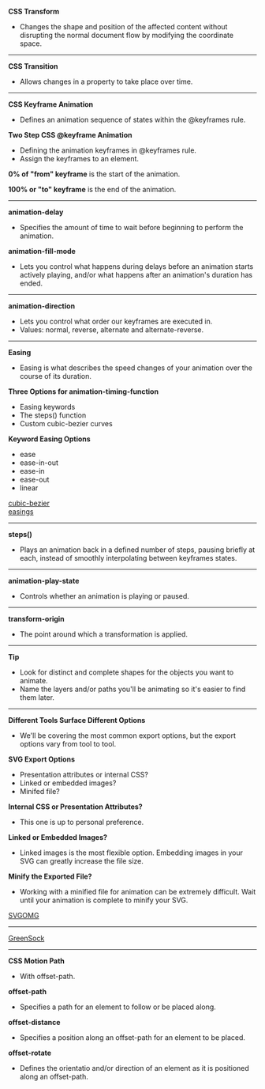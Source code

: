 **CSS Transform**
- Changes the shape and position of the affected content without disrupting the normal document flow by modifying the coordinate space.

---

**CSS Transition**
- Allows changes in a property to take place over time.

---

**CSS Keyframe Animation**
- Defines an animation sequence of states within the @keyframes rule.

**Two Step CSS @keyframe Animation**
- Defining the animation keyframes in @keyframes rule.
- Assign the keyframes to an element.

**0% of "from" keyframe** is the start of the animation.

**100% or "to" keyframe** is the end of the animation.

---

**animation-delay**
- Specifies the amount of time to wait before beginning to perform the animation.

**animation-fill-mode**
- Lets you control what happens during delays before an animation starts actively playing, and/or what happens after an animation's duration has ended.

---

**animation-direction**
- Lets you control what order our keyframes are executed in.
- Values: normal, reverse, alternate and alternate-reverse.

---

**Easing**
- Easing is what describes the speed changes of your animation over the course of its duration.

**Three Options for animation-timing-function**
- Easing keywords
- The steps() function
- Custom cubic-bezier curves

**Keyword Easing Options**
- ease
- ease-in-out
- ease-in
- ease-out
- linear

[cubic-bezier](https://cubic-bezier.com/#.17,.67,.83,.67) <br />
[easings](https://easings.net/)

---

**steps()**
- Plays an animation back in a defined number of steps, pausing briefly at each, instead of smoothly interpolating between keyframes states.

---

**animation-play-state**
- Controls whether an animation is playing or paused.

---

**transform-origin**
- The point around which a transformation is applied.

---

**Tip**
- Look for distinct and complete shapes for the objects you want to animate.
- Name the layers and/or paths you'll be animating so it's easier to find them later.

---

**Different Tools Surface Different Options**
- We'll be covering the most common export options, but the export options vary from tool to tool.

**SVG Export Options**
- Presentation attributes or internal CSS?
- Linked or embedded images?
- Minifed file?

**Internal CSS or Presentation Attributes?**
- This one is up to personal preference.

**Linked or Embedded Images?**
- Linked images is the most flexible option. Embedding images in your SVG can greatly increase the file size.

**Minify the Exported File?**
- Working with a minified file for animation can be extremely difficult. Wait until your animation is complete to minify your SVG.

[SVGOMG](https://jakearchibald.github.io/svgomg/)

---

[GreenSock](https://greensock.com/)

---

**CSS Motion Path**
- With offset-path.

**offset-path**
- Specifies a path for an element to follow or be placed along.

**offset-distance**
- Specifies a position along an offset-path for an element to be placed.

**offset-rotate**
- Defines the orientatio and/or direction of an element as it is positioned along an offset-path.